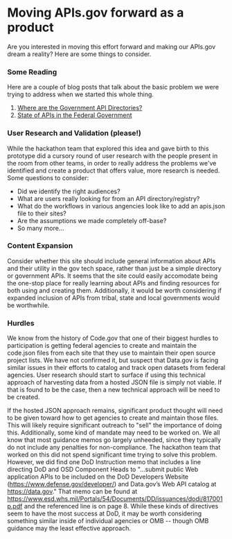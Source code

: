 # Moving APIs.gov forward as a product

Are you interested in moving this effort forward and making our APIs.gov dream a reality? Here are some things to consider.

### Some Reading
Here are a couple of blog posts that talk about the basic problem we were trying to address when we started this whole thing.
1. <a href="https://civicunrest.com/2020/01/27/where-are-government-api-directories">Where are the Government API Directories?</a>
2. <a href="https://apievangelist.com/2017/07/27/state-of-apis-in-the-federal-government/">State of APIs in the Federal Government</a>

### User Research and Validation (please!)
While the hackathon team that explored this idea and gave birth to this prototype did a cursory round of user research with the people present in the room from other teams, in order to really address the problems we've identified and create a product that offers value, more research is needed. Some questions to consider:
  * Did we identify the right audiences?
  * What are users really looking for from an API directory/registry?
  * What do the workflows in various angencies look like to add an apis.json file to their sites?
  * Are the assumptions we made completely off-base?
  * So many more...
  
### Content Expansion
Consider whether this site should include general information about APIs and their utility in the gov tech space, rather than just be a simple directory or government APIs. It seems that the site could easily accomodate being the one-stop place for really learning about APIs and finding resources for both using and creating them. Additionally, it would be worth considering if expanded inclusion of APIs from tribal, state and local governments would be worthwhile.

### Hurdles
We know from the history of Code.gov that one of their biggest hurdles to participation is getting federal agencies to create and maintain the code.json files from each site that they use to maintain their open source project lists. We have not confirmed it, but suspect that Data.gov is facing similar issues in their efforts to catalog and track open datasets from federal agencies. User research should start to surface if using this technical approach of harvesting data from a hosted JSON file is simply not viable. If that is found to be the case, then a new technical approach will be need to be created.

If the hosted JSON approach remains, significant product thought will need to be given toward how to get agencies to create and maintain those files. This will likely require significant outreach to "sell" the importance of doing this. Additionally, some kind of mandate may need to be worked on. We all know that most guidance memos go largely unheeded, since they typically do not include any penalties for non-compliance. The hackathon team that worked on this did not spend significant time trying to solve this problem. However, we did find one DoD Instruction memo that includes a line directing DoD and OSD Component Heads to "...submit public Web application APIs to be included on the DoD Developers Website
(https://www.defense.gov/developer/) and Data.gov’s Web API catalog at https://data.gov." That memo can be found at https://www.esd.whs.mil/Portals/54/Documents/DD/issuances/dodi/817001p.pdf and the referenced line is on page 8. While these kinds of directives seem to have the most success at DoD, it may be worth considering something similar inside of individual agencies or OMB -- though OMB guidance may the least effective approach.
